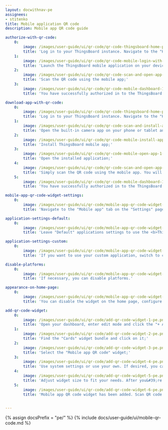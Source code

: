```yaml
---
layout: docwithnav-pe
assignees:
- stitenko
title: Mobile application QR code
description: Mobile app QR code guide

authorize-with-qr-code:
    0:
        image: /images/user-guide/ui/qr-code/qr-code-thingsboard-home-page-1-pe.png
        title: 'Log in to your ThingsBoard instance. Navigate to the "Home" page and in the bottom right corner, you will find the QR code for connecting the mobile app;'
    1:
        image: /images/user-guide/ui/qr-code/qr-code-mobile-login-with-qr-1-pe.png
        title: 'Launch the ThingsBoard mobile application on your device, and use the QR code scanning feature. Make sure you have the latest version of the app installed to use this feature;'
    2:
        image: /images/user-guide/ui/qr-code/qr-code-scan-and-open-app-pe.png
        title: 'Scan the QR code using the mobile app;'
    3:
        image: /images/user-guide/ui/qr-code/qr-code-mobile-dashboard-1-pe.png
        title: 'You have successfully authorized in to the ThingsBoard mobile app into your account.'

download-app-with-qr-code:
    0:
        image: /images/user-guide/ui/qr-code/qr-code-thingsboard-home-page-1-pe.png
        title: 'Log in to your ThingsBoard instance. Navigate to the "Home" page and in the bottom right corner, you will find the QR code for connecting the mobile app;'
    1:
        image: /images/user-guide/ui/qr-code/qr-code-scan-and-install-app-pe.png
        title: 'Open the built-in camera app on your phone or tablet and point it at the QR code. The phone will automatically scan the code and show the link button. Click this button to open the link to the ThingsBoard mobile app (Google Play or App Store);'
    2:
        image: /images/user-guide/ui/qr-code/qr-code-mobile-install-app-pe.png
        title: 'Install ThingsBoard mobile app;'
    3:
        image: /images/user-guide/ui/qr-code/qr-code-mobile-open-app-1-pe.png
        title: 'Open the installed application;'
    4:
        image: /images/user-guide/ui/qr-code/qr-code-scan-and-open-app-pe.png
        title: 'Simply scan the QR code using the mobile app. You will automatically authorize into the app, without the need to manually enter your login details;'
    5:
        image: /images/user-guide/ui/qr-code/qr-code-mobile-dashboard-1-pe.png
        title: 'You have successfully authorized in to the ThingsBoard mobile app into your account.'

mobile-app-qr-code-widget-settings:
    0:
        image: /images/user-guide/ui/qr-code/mobile-app-qr-code-widget-settings-1-pe.png
        title: 'Navigate to the "Mobile app" tab on the "Settings" page and disable "Use system settings" toggle;'

application-settings-default:
    0:
        image: /images/user-guide/ui/qr-code/mobile-app-qr-code-widget-settings-2-pe.png
        title: 'Leave "Default" applications settings to use the <b>ThingsBoard Cloud</b> mobile application.'

application-settings-custom:
    0:
        image: /images/user-guide/ui/qr-code/mobile-app-qr-code-widget-settings-3-pe.png
        title: 'If you want to use your custom application, switch to custom settings. Here, you should fill in the required application credentials for Android and iOS apps.'

disable-platforms:
    0:
        image: /images/user-guide/ui/qr-code/mobile-app-qr-code-widget-settings-4-pe.png
        title: 'If necessary, you can disable platforms.'

appearance-on-home-page:
    0:
        image: /images/user-guide/ui/qr-code/mobile-app-qr-code-widget-settings-5-pe.png
        title: 'You can disable the widget on the home page, configure badges (or turn them off altogether), and update the QR code label.'

add-qr-code-widget:
    0:
        image: /images/user-guide/ui/qr-code/add-qr-code-widget-1-pe.png
        title: 'Open your dashboard, enter edit mode and click the "+ Add widget" icon at the top of the screen;'
    1:
        image: /images/user-guide/ui/qr-code/add-qr-code-widget-2-pe.png
        title: 'Find the "Cards" widget bundle and click on it;'
    2:
        image: /images/user-guide/ui/qr-code/add-qr-code-widget-3-pe.png
        title: 'Select the "Mobile app QR code" widget;'
    3:
        image: /images/user-guide/ui/qr-code/add-qr-code-widget-4-pe.png
        title: 'Use system settings or use your own. If desired, you can configure badges (or turn them off altogether), and update the QR code label. Click "Add".'
    4:
        image: /images/user-guide/ui/qr-code/add-qr-code-widget-5-pe.png
        title: 'Adjust widget size to fit your needs. After you&#39;re done tweaking, click "Save" to save the dashboard;'
    5:
        image: /images/user-guide/ui/qr-code/add-qr-code-widget-6-pe.png
        title: 'Mobile app QR code widget has been added. Scan QR code with your mobile and check you are redirected to the specified application.'
  

---
```


{% assign docsPrefix = "pe/" %}
{% include docs/user-guide/ui/mobile-qr-code.md %}